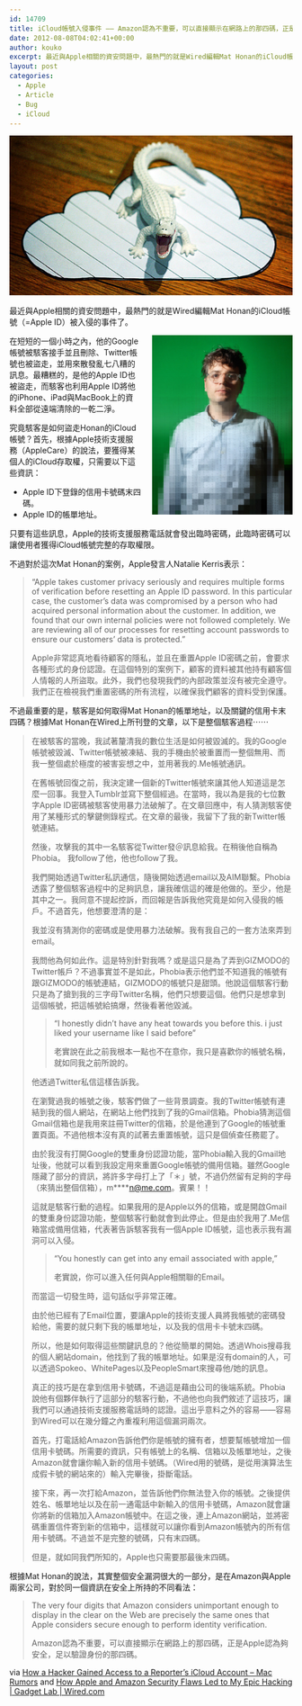 ```yaml
---
id: 14709
title: iCloud帳號入侵事件 —— Amazon認為不重要，可以直接顯示在網路上的那四碼，正是Apple認為夠安全，足以驗證身份的那四碼。
date: 2012-08-08T04:02:41+00:00
author: kouko
excerpt: 最近與Apple相關的資安問題中，最熱門的就是Wired編輯Mat Honan的iCloud帳號（=Apple ID）被入侵的事件了。
layout: post
categories:
  - Apple
  - Article
  - Bug
  - iCloud
---
```

<img title="iCloud-hack.jpg" src="/img/2012-08-08-apple-amazon-mat-honan-hacking/iCloud-hack.jpg" alt="iCloud hack" />

最近與Apple相關的資安問題中，最熱門的就是Wired編輯Mat Honan的iCloud帳號（=Apple ID）被入侵的事件了。

<img style="float: right; margin: 0 0 20px 20px;" title="matHonan_v4edit.jpg" src="/img/2012-08-08-apple-amazon-mat-honan-hacking/matHonan_v4edit.jpg" alt="MatHonan v4edit" width="250" border="0" />在短短的一個小時之內，他的Google帳號被駭客接手並且刪除、Twitter帳號也被盜走，並用來散發亂七八糟的訊息。最糟糕的，是他的Apple ID也被盜走，而駭客也利用Apple ID將他的iPhone、iPad與MacBook上的資料全部從遠端清除的一乾二淨。 

究竟駭客是如何盜走Honan的iCloud帳號？首先，根據Apple技術支援服務（AppleCare）的說法，要獲得某個人的iCloud存取權，只需要以下這些資訊：

  * Apple ID下登錄的信用卡號碼末四碼。
  * Apple ID的帳單地址。

只要有這些訊息，Apple的技術支援服務電話就會發出臨時密碼，此臨時密碼可以讓使用者獲得iCloud帳號完整的存取權限。

不過對於這次Mat Honan的案例，Apple發言人Natalie Kerris表示：

> “Apple takes customer privacy seriously and requires multiple forms of verification before resetting an Apple ID password. In this particular case, the customer’s data was compromised by a person who had acquired personal information about the customer. In addition, we found that our own internal policies were not followed completely. We are reviewing all of our processes for resetting account passwords to ensure our customers’ data is protected.”
>
> Apple非常認真地看待顧客的隱私，並且在重置Apple ID密碼之前，會要求各種形式的身份認證。在這個特別的案例下，顧客的資料被其他持有顧客個人情報的人所盜取。此外，我們也發現我們的內部政策並沒有被完全遵守。我們正在檢視我們重置密碼的所有流程，以確保我們顧客的資料受到保護。

不過最重要的是，駭客是如何取得Mat Honan的帳單地址，以及關鍵的信用卡末四碼？根據Mat Honan在Wired上所刊登的文章，以下是整個駭客過程⋯⋯

> 在被駭客的當晚，我試著釐清我的數位生活是如何被毀滅的。我的Google帳號被毀滅、Twitter帳號被凍結、我的手機由於被重置而一整個無用、而我一整個處於極度的被害妄想之中，並用著我的.Me帳號通訊。
>
> 在舊帳號回復之前，我決定建一個新的Twitter帳號來讓其他人知道這是怎麼一回事。我登入Tumblr並寫下整個經過。在當時，我以為是我的七位數字Apple ID密碼被駭客使用暴力法破解了。在文章回應中，有人猜測駭客使用了某種形式的擊鍵側錄程式。在文章的最後，我留下了我的新Twitter帳號連結。
>
> 然後，攻擊我的其中一名駭客從Twitter發＠訊息給我。在稍後他自稱為Phobia。 我follow了他，他也follow了我。
>
> 我們開始透過Twitter私訊通信，隨後開始透過email以及AIM聯繫。Phobia透露了整個駭客過程中的足夠訊息，讓我確信這的確是他做的。至少，他是其中之一。我同意不提起控訴，而回報是告訴我他究竟是如何入侵我的帳戶。不過首先，他想要澄清的是：
>
> 我並沒有猜測你的密碼或是使用暴力法破解。我有我自己的一套方法來弄到email。
>
> 我問他為何如此作。這是特別針對我嗎？或是這只是為了弄到GIZMODO的Twitter帳戶？不過事實並不是如此，Phobia表示他們並不知道我的帳號有跟GIZMODO的帳號連結，GIZMODO的帳號只是甜頭。他說這個駭客行動只是為了搶到我的三字母Twitter名稱，他們只想要這個。他們只是想拿到這個帳號，把這帳號給搞爆，然後看著他毀滅。
>
> > “I honestly didn’t have any heat towards you before this. i just liked your username like I said before” 
> >
> > 老實說在此之前我根本一點也不在意你，我只是喜歡你的帳號名稱，就如同我之前所說的。
>
> 他透過Twitter私信這樣告訴我。
>
> 在瀏覽過我的帳號之後，駭客們做了一些背景調查。我的Twitter帳號有連結到我的個人網站，在網站上他們找到了我的Gmail信箱。Phobia猜測這個Gmail信箱也是我用來註冊Twitter的信箱，於是他連到了Google的帳號重置頁面。不過他根本沒有真的試著去重置帳號，這只是個偵查任務罷了。
>
> 由於我沒有打開Google的雙重身份認證功能，當Phobia輸入我的Gmail地址後，他就可以看到我設定用來重置Google帳號的備用信箱。雖然Google隱藏了部分的資訊，將許多字母打上了「＊」號，不過仍然留有足夠的字母（來猜出整個信箱），m\****n@me.com。賓果！！
>
> 這就是駭客行動的過程。如果我用的是Apple以外的信箱，或是開啟Gmail的雙重身份認證功能，整個駭客行動就會到此停止。但是由於我用了.Me信箱當成備用信箱，代表著告訴駭客我有一個Apple ID帳號，這也表示我有漏洞可以入侵。
>
> > “You honestly can get into any email associated with apple,”
> >
> > 老實說，你可以進入任何與Apple相關聯的Email。
>
> 而當這一切發生時，這句話似乎非常正確。
>
> 由於他已經有了Email位置，要讓Apple的技術支援人員將我帳號的密碼發給他，需要的就只剩下我的帳單地址，以及我的信用卡卡號末四碼。
>
> 所以，他是如何取得這些關鍵訊息的？他從簡單的開始。透過Whois搜尋我的個人網站domain，他找到了我的帳單地址。如果是沒有domain的人，可以透過Spokeo、WhitePages以及PeopleSmart來搜尋他/她的訊息。
>
> 真正的技巧是在拿到信用卡號碼，不過這是藉由公司的後端系統。Phobia說他有個夥伴執行了這部分的駭客行動，不過他也向我們敘述了這技巧，讓我們可以通過技術支援服務電話時的認證。這出乎意料之外的容易——容易到Wired可以在幾分鐘之內重複利用這個漏洞兩次。
>
> 首先，打電話給Amazon告訴他們你是帳號的擁有者，想要幫帳號增加一個信用卡號碼。所需要的資訊，只有帳號上的名稱、信箱以及帳單地址，之後Amazon就會讓你輸入新的信用卡號碼。（Wired用的號碼，是從用演算法生成假卡號的網站來的）輸入完畢後，掛斷電話。
>
> 接下來，再一次打給Amazon，並告訴他們你無法登入你的帳號。之後提供姓名、帳單地址以及在前一通電話中新輸入的信用卡號碼，Amazon就會讓你將新的信箱加入Amazon帳號中。在這之後，連上Amazon網站，並將密碼重置信件寄到新的信箱中，這樣就可以讓你看到Amazon帳號內的所有信用卡號碼。不過並不是完整的號碼，只有末四碼。
>
> 但是，就如同我們所知的，Apple也只需要那最後末四碼。

根據Mat Honan的說法，其實整個安全漏洞很大的一部分，是在Amazon與Apple兩家公司，對於同一個資訊在安全上所持的不同看法： 

> The very four digits that Amazon considers unimportant enough to display in the clear on the Web are precisely the same ones that Apple considers secure enough to perform identity verification.
>
> Amazon認為不重要，可以直接顯示在網路上的那四碼，正是Apple認為夠安全，足以驗證身份的那四碼。 

via [How a Hacker Gained Access to a Reporter&#8217;s iCloud Account &#8211; Mac Rumors](http://www.macrumors.com/2012/08/06/how-a-hacker-gained-access-to-a-reporters-icloud-account/) and [How Apple and Amazon Security Flaws Led to My Epic Hacking | Gadget Lab | Wired.com](http://www.wired.com/gadgetlab/2012/08/apple-amazon-mat-honan-hacking/)
